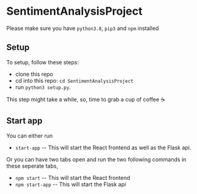 # SentimentAnalysisProject

Please make sure you have `python3.8`, `pip3` and `npm` installed

## Setup
To setup, follow these steps:
* clone this repo
* cd into this repo: `cd SentimentAnalysisProject`
* run `python3 setup.py`.

This step might take a while, so, time to grab a cup of coffee :coffee:

## Start app
You can either run 

* `start-app` -- This will start the React frontend as well as the Flask api.

Or you can have two tabs open and run the two following commands in these seperate tabs,
* `npm start` -- This will start the React frontend
* `npm start-app` -- This will start the Flask api


